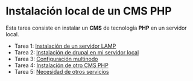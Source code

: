 # Instalación local de un CMS PHP

Esta tarea consiste en instalar un **CMS** de tecnología **PHP** en un servidor local. 

* Tarea 1: [Instalación de un servidor LAMP](https://github.com/CeliaGMqrz/cms_install_debian/blob/main/t1_lamp.md)
* Tarea 2: [Instalación de drupal en mi servidor local](https://github.com/CeliaGMqrz/cms_install_debian/blob/main/t2_drupal.md)
* Tarea 3: [Configuración multinodo](https://github.com/CeliaGMqrz/cms_install_debian/blob/main/t3_multinodo.md)
* Tarea 4: [Instalación de otro CMS PHP](https://github.com/CeliaGMqrz/cms_install_debian/blob/main/t4_otro_cms.md)
* Tarea 5: [Necesidad de otros servicios](https://github.com/CeliaGMqrz/cms_install_debian/blob/main/t5_servicios.md)